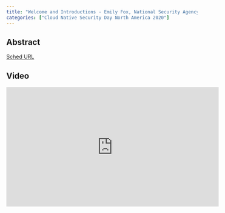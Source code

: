 ```yaml
---
title: "Welcome and Introductions - Emily Fox, National Security Agency"
categories: ["Cloud Native Security Day North America 2020"]
---
```


## Abstract



[Sched URL](https://cnsdna20.sched.com/event/abd1cd8a0d8354d50decb6274fe4ce7c)

## Video

<iframe width='560' height='315' src='https://www.youtube.com/embed/UBApjU9k7_8' frameborder='0' allow='accelerometer; autoplay; encrypted-media; gyroscope; picture-in-picture' allowfullscreen></iframe>
